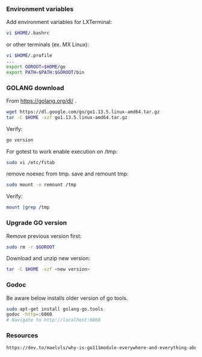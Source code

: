 ### Environment variables
Add environment variables for LXTerminal:
```bash
vi $HOME/.bashrc
```
or other terminals (ex. MX Linux):
```bash
vi $HOME/.profile
...
export GOROOT=$HOME/go
export PATH=$PATH:$GOROOT/bin
```
### GOLANG download 
From https://golang.org/dl/ .
```bash
wget https://dl.google.com/go/go1.13.5.linux-amd64.tar.gz
tar -C $HOME -xzf go1.13.5.linux-amd64.tar.gz
```
Verify:
```bash
go version
```
For gotest to work enable execution on /tmp:
```bash
sudo vi /etc/fstab
```
remove noexec from tmp. save and remount tmp:
```bash
sudo mount -o remount /tmp
```
Verify:
```bash
mount |grep /tmp
```
### Upgrade GO version
Remove previous version first:
```bash
sudo rm -r $GOROOT
```
Download and unzip new version:
```bash
tar -C $HOME -xzf <new version>
```
### Godoc
Be aware below installs older version of go tools.
```bash
sudo apt-get install golang-go.tools
godoc -http=:6060
# Navigate to http://localhost:6060
```
### Resources
```html
https://dev.to/maelvls/why-is-go111module-everywhere-and-everything-about-go-modules-24k
```
